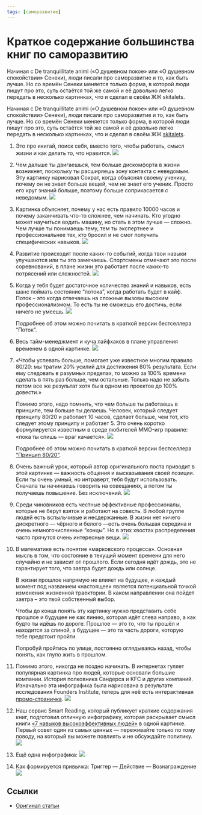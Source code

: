 ```yaml
---
tags: [саморазвитие]
---
```

# Краткое содержание большинства книг по саморазвитию

Начиная с De tranquillitate animi («О душевном покое» или «О душевном спокойствии» Сенеки), люди писали про саморазвитие и то, как быть лучше. Но со времён Сенеки меняется только форма, в которой люди пишут про это, суть остаётся той же самой и её довольно легко передать в несколько картинках, что и сделал в своём ЖЖ skitalets.

Начиная с De tranquillitate animi («О душевном покое» или «О душевном спокойствии» Сенеки), люди писали про саморазвитие и то, как быть лучше. Но со времён Сенеки меняется только форма, в которой люди пишут про это, суть остаётся той же самой и её довольно легко передать в несколько картинках, что и сделал в своём ЖЖ [skitalets](https://skitalets.livejournal.com/102286.html).

1. Это про икигай, поиск себя, вместо того, чтобы работать, смысл жизни и как делать то, что нравится. ![](../assets/Pasted%20image%2020211023142559.png)

2. Чем дальше ты двигаешься, тем больше дискомфорта в жизни возникнет, поскольку ты расширяешь зону контакта с неведомым. Эту картинку нарисовал Сократ, когда объяснял своему ученику, почему он не знает больше вещей, чем не знает его ученик. Просто его круг знаний больше, поэтому больше соприкасается с неведомым. ![](../assets/Pasted%20image%2020211023142718.png)

3. Картинка объясняет, почему у нас есть правило 10000 часов и почему заканчивать что-то сложнее, чем начинать. Кто угодно может научиться водить машину, но стать в этом лучше — сложно. Чем лучше ты понимаешь тему, тем ты экспертнее и профессиональнее тех, кто бросил и не смог получить специфических навыков. ![](../assets/Pasted%20image%2020211023142902.png)

4. Развитие происходит после каких-то событий, когда твои навыки улучшаются или ты это замечаешь. Спортсмены отмечают это после соревнований, в плане жизни это работает после каких-то потрясений или сложностей. ![](../assets/Pasted%20image%2020211023142920.png)

5. Когда у тебя будет достаточное количество знаний и навыков, есть шанс поймать состояние “потока”, когда работать будет в кайф. Поток – это когда отвечаешь на сложные вызовы высоким профессионализмом. То есть ты не сможешь его достичь, если ничего не умеешь. ![](../assets/Pasted%20image%2020211023142942.png)

    Подробнее об этом можно почитать в краткой версии бестселлера “Поток”.  
  
6. Весь тайм-менеджмент и куча лайфхаков в плане управления временем в одной картинке. ![](../assets/Pasted%20image%2020211023143003.png)

7. «Чтобы успевать больше, помогает уже известное многим правило 80/20: мы тратим 20% усилий для достижения 80% результата. Если ему следовать в разумных пределах, то можно за 100% времени сделать в пять раз больше, чем остальные. Только надо не забыть потом все же результат хотя бы в одном из проектов до 100% довести.»

    Помимо этого, надо помнить, что чем больше ты работаешь в принципе, тем больше ты делаешь. Человек, который следует принципу 80/20 и работает 10 часов, сделает больше, чем тот, кто следует этому принципу и работает 5. Это очень коротко формулируется известным в среде любителей MMO-игр правиле: «пока ты спишь — враг качается». 
    ![](https://smartreading.ru/uploads/blog/posts/975/80-20(1).jpg)
  
    Подробнее об этом можно почитать в краткой версии бестселлера [“Принцип 80/20”](https://smartreading.ru/summary/89).  
  
8. Очень важный урок, который автор оригинального поста приводит в этой картинке — важность общения и высказывания своей позиции. Если ты очень умный, но интраверт, тебя будут использовать. Сначала ты начинаешь говорить на совещаниях, а потом ты получаешь повышение. Без исключений. ![](../assets/Pasted%20image%2020211023143452.png)
9. Среди чиновников есть честные эффективные профессионалы, которые не берут взяток и работают на совесть. В любой группе людей есть вспыльчивые и несдержанные. В жизни нет ничего дискретного — чёрного и белого —есть очень большая середина и очень немногочисленные “концы”. Но в этих хвостах распределения часто прячутся очень интересные вещи. ![](../assets/Pasted%20image%2020211023143507.png)
10. В математике есть понятие «марковского процесса». Основная мысль в том, что состояние в текущий момент времени для него случайно и не зависит от прошлого. Если сегодня идёт дождь, это не гарантирует того, что завтра будет дождь или солнце.

    В жизни прошлое напрямую не влияет на будущее, и каждый момент под названием «настоящее» является потенциальной точкой изменения жизненной траектории. В каком направлении она пойдет завтра – это твой собственный выбор.

    Чтобы до конца понять эту картинку нужно представить себе прошлое и будущее не как линию, которая идёт слева направо, а как будто ты идёшь по дороге. Прошлое — это то, что ты прошёл и находится за спиной, а будущее — это та часть дороги, которую тебе предстоит пройти.

    Попробуй пройтись по улице, постоянно оглядываясь назад, чтобы понять, как глупо жить в прошлом.
    
11. Помимо этого, никогда не поздно начинать. В интернетах гуляет популярная картинка про людей, которые основали большие компании. История полковника Сандерса и KFC и других компаний. Изначально эта инфографика была нарисована в результате исследования Founders Institute, теперь для неё есть интерактивная [промо-страничка](https://blog.adioma.com/too-late-to-start-life-crisis-infographic/). ![](../assets/Pasted%20image%2020211023143555.png)
12. Наш сервис Smart Reading, который публикует краткие содержания книг, подготовил отличную инфографику, которая раскрывает смысл книги [«7 навыков высокоэффективных людей»](https://smartreading.ru/summary/60) в одной картинке. Первый совет один из самых ценных — переживайте только по тому поводу, на который вы можете повлиять и не обсуждайте политику. ![](../assets/Pasted%20image%2020211023143612.png)
13. Ещё одна инфографика: ![](../assets/Pasted%20image%2020211023143635.png)
14. Как формируется привычка: Триггер — Действие — Вознаграждение ![](../assets/Pasted%20image%2020211023143653.png)


## Ссылки

* [Оригинал статьи](https://blog.smartreading.ru/975)